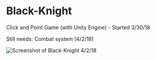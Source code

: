 # Black-Knight
Click and Point Game (with Unity Engine) - Started 3/30/18

Still needs: Combat system (4/2/18)

![Screenshot of Black-Knight 4/2/18](https://i.imgur.com/sBnisIG.jpg)
